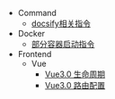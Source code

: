   - Command
    - [docsify相关指令](/Command/docsify相关指令.md)
  - Docker
    - [部分容器启动指令](/Docker/部分容器启动指令.md)
  - Frontend
    - Vue
      - [Vue3.0 生命周期](/Frontend/Vue/Vue3.0%20生命周期.md)
      - [Vue3.0 路由配置](/Frontend/Vue/Vue3.0%20路由配置.md)